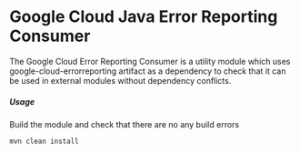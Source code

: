Google Cloud Java Error Reporting Consumer
==========================

The Google Cloud Error Reporting Consumer is a utility module which uses google-cloud-errorreporting artifact as a dependency to check that it can be used in external modules without dependency conflicts. 

##### Usage

Build the module and check that there are no any build errors
```
mvn clean install
```

